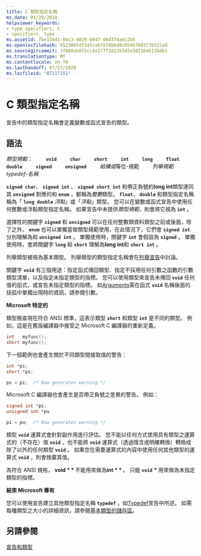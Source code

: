 ```yaml
---
title: C 類型指定名稱
ms.date: 01/29/2018
helpviewer_keywords:
- type specifiers, C
- specifiers, type
ms.assetid: fbe13441-04c3-4829-b047-06d374adc2b6
ms.openlocfilehash: 652388fdf345cab7878bbd8c054b769377b322a9
ms.sourcegitcommit: 1f009ab0f2cc4a177f2d1353d5a38f164612bdb1
ms.translationtype: MT
ms.contentlocale: zh-TW
ms.lasthandoff: 07/27/2020
ms.locfileid: "87217151"
---
```

# <a name="c-type-specifiers"></a>C 類型指定名稱

宣告中的類型指定名稱會定義變數或函式宣告的類型。

## <a name="syntax"></a>語法

*類型規範*： &nbsp; &nbsp; &nbsp; &nbsp; **`void`** &nbsp; &nbsp; &nbsp; &nbsp; **`char`** &nbsp; &nbsp; &nbsp; &nbsp; **`short`** &nbsp; &nbsp; &nbsp; &nbsp; **`int`** &nbsp; &nbsp; &nbsp; &nbsp; **`long`** &nbsp; &nbsp; &nbsp; &nbsp; **`float`** &nbsp; &nbsp; &nbsp; &nbsp; **`double`** &nbsp; &nbsp; &nbsp; &nbsp; **`signed`** &nbsp; &nbsp; &nbsp; &nbsp; **`unsigned`** &nbsp; &nbsp; &nbsp; &nbsp; *結構或*等位-規範 &nbsp; &nbsp; &nbsp; &nbsp; *列舉規範* &nbsp; &nbsp; &nbsp; &nbsp; *typedef-名稱*

**`signed char`**、 **`signed int`** 、 **`signed short int`** 和帶正負號的**long int**類型連同其 **`unsigned`** 對應的和 **`enum`** ，都稱為*整數*類型。 **`float`**、 **`double`** 和類型指定名稱稱為「 **`long double`** *浮點*」或「*浮點*」類型。 您可以在變數或函式宣告中使用任何整數或浮點類型指定名稱。 如果宣告中未提供*類型規範*，則會將它視為 **`int`** 。

選擇性的關鍵字 **`signed`** 和 **`unsigned`** 可以在任何整數類資料類型之前或後面，除了之外， **`enum`** 也可以單獨當做類型規範使用，在此情況下，它們會 **`signed int`** 分別理解為和 **`unsigned int`** 。 單獨使用時，關鍵字 **`int`** 會假設為 **`signed`** 。 單獨使用時，會將關鍵字 **`long`** 和 **`short`** 理解為**long int**和 **`short int`** 。

列舉類型被視為基本類型。 列舉類型的類型指定名稱會在[列舉宣告](../c-language/c-enumeration-declarations.md)中討論。

關鍵字 **`void`** 有三個用途：指定函式傳回類型、指定不採用任何引數之函數的引數類型清單，以及指定未指定類型的指標。 您可以使用類型來宣告未傳回 **`void`** 任何值的函式，或宣告未指定類型的指標。 如[Arguments](../c-language/arguments.md)需在函式 **`void`** 名稱後面的括弧中單獨出現時的資訊，請參閱引數。

**Microsoft 特定的**

類型檢查現在符合 ANSI 標準，這表示類型 **`short`** 和類型 **`int`** 是不同的類型。 例如，這是在舊版編譯器中接受之 Microsoft C 編譯器的重新定義。

```C
int   myfunc();
short myfunc();
```

下一個範例也會產生關於不同類型間接取值的警告：

```C
int *pi;
short *ps;

ps = pi;  /* Now generates warning */
```

Microsoft C 編譯器也會產生是否帶正負號之差異的警告。 例如：

```C
signed int *pi;
unsigned int *pu

pi = pu;  /* Now generates warning */
```

類型 **`void`** 運算式會針對副作用進行評估。 您不能以任何方式使用具有類型之運算式的（不存在）值 **`void`** ，也不能將 **`void`** 運算式（透過隱含或明確轉換）轉換成除了以外的任何類型 **`void`** 。 如果您在需要運算式的內容中使用任何其他類型的運算式 **`void`** ，則會捨棄其值。

為符合 ANSI 規格， <strong>void \* \* </strong>不能用來做為<strong>int \* \* </strong>。 只能 **`void`** <strong>\*</strong> 用來做為未指定類型的指標。

**結束 Microsoft 專有**

您可以使用宣告建立其他類型指定名稱 **`typedef`** ，如[Typedef](../c-language/typedef-declarations.md)宣告中所述。 如需每種類型之大小的詳細資訊，請參閱[基本類型的儲存區](../c-language/storage-of-basic-types.md)。

## <a name="see-also"></a>另請參閱

[宣告和類型](../c-language/declarations-and-types.md)
